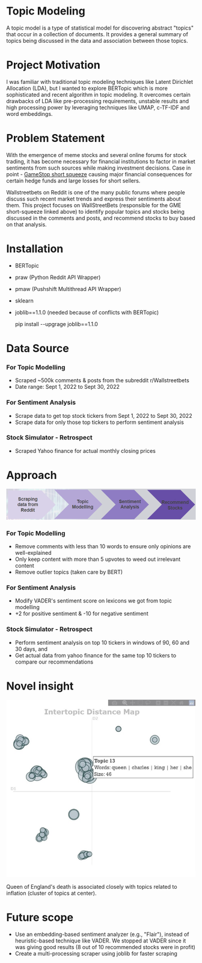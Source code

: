 # Topic Modeling

A topic model is a type of statistical model for discovering abstract "topics" that occur in a collection of documents. It provides a general summary of topics being discussed in the data and association between those topics.

# Project Motivation

I was familiar with traditional topic modeling techniques like Latent Dirichlet Allocation (LDA), but I wanted to explore BERTopic which is more sophisticated and recent algorithm in topic modeling. It overcomes certain drawbacks of LDA like pre-processing requirements, unstable results and high processing power by leveraging techniques like UMAP, c-TF-IDF and word embeddings.

# Problem Statement

With the emergence of meme stocks and several online forums for stock trading, it has become necessary for financial institutions to factor in market sentiments from such sources while making investment decisions. Case in point - [GameStop short squeeze](https://en.wikipedia.org/wiki/GameStop_short_squeeze) causing major financial consequences for certain hedge funds and large losses for short sellers.

Wallstreetbets on Reddit is one of the many public forums where people discuss such recent market trends and express their sentiments about them.
This project focuses on WallStreetBets (responsible for the GME short-squeeze linked above) to identify popular topics and stocks being discussed in the comments and posts, and recommend stocks to buy based on that analysis.

# Installation

* BERTopic
* praw (Python Reddit API Wrapper)
* pmaw (Pushshift Multithread API Wrapper)
* sklearn
* joblib==1.1.0 (needed because of conflicts with BERTopic)

	pip install --upgrage joblib==1.1.0

# Data Source

### For Topic Modelling
* Scraped ~500k comments & posts from the subreddit r/Wallstreetbets
* Date range: Sept 1, 2022 to Sept 30, 2022
### For Sentiment Analysis
* Scrape data to get top stock tickers from Sept 1, 2022 to Sept 30, 2022
* Scrape data for only those top tickers to perform sentiment analysis
### Stock Simulator - Retrospect
* Scraped Yahoo finance for actual monthly closing prices 

# Approach

![image](images/roadmap.png)

### For Topic Modelling
* Remove comments with less than 10 words to ensure only opinions are well-explained
* Only keep content with more than 5 upvotes to weed out irrelevant content
* Remove outlier topics (taken care by BERT)
### For Sentiment Analysis
* Modify VADER's sentiment score on lexicons we got from topic modelling
* +2 for positive sentiment & -10 for negative sentiment
### Stock Simulator - Retrospect
* Perform sentiment analysis on top 10 tickers in windows of 90, 60 and 30 days, and 
* Get actual data from yahoo finance for the same top 10 tickers to compare our recommendations

# Novel insight

![image](images/intertopic_distance_map.jpg)

Queen of England's death is associated closely with topics related to inflation (cluster of topics at center).

# Future scope

* Use an embedding-based sentiment analyzer (e.g., "Flair"), instead of heuristic-based technique like VADER. We stopped at VADER since it was giving good results (8 out of 10 recommended stocks were in profit)
* Create a multi-processing scraper using joblib for faster scraping
